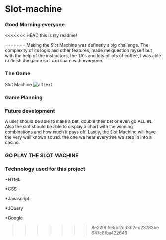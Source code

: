 # Slot-machine


### Good Morning everyone

<<<<<<< HEAD
this is my readme!

=======
Making the Slot Machine was definetly a big challenge. The complexity of its logic and other features, made me question myself but with the help of the instructors, the TA's and lots of lots of coffee, I was able to finish the game so I can share with everyone.

### The Game
 Slot Machine
    ![alt text](http:slot_img/slot.png)
    
    
    
 
 





### Game Planning





### Future development

A user should be able to make a bet, double their bet or even go ALL IN. Also the slot should be able to display a chart with the winning combinations and how much it pays off. Lastly, the Slot Machine will have the very well known sound. the one we hear everytime we step in into a casino.

### GO PLAY THE SLOT MACHINE


### Technology used for this project
*HTML

*CSS

*Javascript

*JQuery

*Google
>>>>>>> 8e229bf66dc2cd3b2ed23783be647c8fba422648
